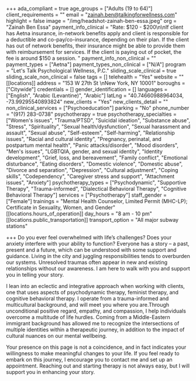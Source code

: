 +++
ada_compliant = true
age_groups = ["Adults (19 to 64)"]
client_requirements = ""
email = "zainah.ben@talkingforwellness.com"
highlight = false
image = "/img/headshot-zainah-ben-essa.jpeg"
org = "Zainah Ben Essa"
payment_info_clinical = "Rate: $120 - $200\n\nIf client has Aetna insurance, in-network benefits apply and client is responsible for a deductible and co-pay/co-insurance, depending on their plan. If the client has out of network benefits, their insurance might be able to provide them with reimbursement for services. If the client is paying out of pocket, the fee is around $150 a session. "
payment_info_non_clinical = ""
payment_types = ["Aetna"]
payment_types_non_clinical = ["N/A"]
program = "Let's Talk Psychological Wellness, P.C."
sliding_scale_clinical = true
sliding_scale_non_clinical = false
tags = []
telehealth = "Yes"
website = ""
[[locations]]
address = "153 W 27th St \nNew York, NY 10001"
boroughs = ["Citywide"]
credentials = []
gender_identification = []
languages = ["English", "Arabic (Levantine)", "Arabic"]
latLng = "40.74660988964034, -73.99295540893824"
new_clients = "Yes"
new_clients_detail = ""
non_clinical_services = ["Psychoeducation"]
parking = "No"
phone_number = "(917) 283-0738"
psychotherapy = true
psychotherapy_specialties = ["Women's issues", "Trauma/PTSD", "Suicidal ideation", "Substance abuse", "Stress", "Spirituality", "Sexual health/dysfunction", "Sexual harassment and assault", "Sexual abuse", "Self-esteem", "Self-harming", "Relationship issues", "Racial and cultural identity", "Pregnancy, perinatal, and postpartum mental health", "Panic attacks/disorder", "Mood disorders", "Men's issues", "LGBTQIA, gender, and sexual identity", "Identity development", "Grief, loss, and bereavement", "Family conflict", "Emotional disturbance", "Eating disorders", "Domestic violence", "Domestic abuse", "Divorce and separation", "Depression", "Cultural adjustment", "Coping skills", "Codependency", "Caregiver stress and support", "Attachment issues", "Anxiety"]
psychotherapy_types = ["Psychodynamic", "Supportive Therapy", "Trauma-informed", "Dialectical Behavioral Therapy", "Cognitive Behavioral Therapy"]
services = ["Psychotherapy"]
staff_gender = ["Female"]
trainings = "Mental Health Counselor, Limited Permit (MHC-LP); Certificate in Sexuality, Women, and Gender"
[[locations.hours_of_operation]]
day_hours = "8 am - 10 pm"
[[locations.public_transportation]]
transport_option = "All major subway stations"

+++
Do you ever feel overwhelmed with life’s challenges? Does your anxiety interfere with your ability to function? Everyone has a story – a past, present and a future, which can be understood with some support and guidance. Living in the city and juggling responsibilities tends to overburden our systems. Unresolved traumas often appear in new and existing relationships without our awareness. I am here to walk with you and support you in telling your story. 

I lean into an eclectic and integrative approach when working with clients, one that uses aspects of psychodynamic therapy, feminist therapy, and cognitive behavioral therapy. I operate from a trauma-informed and multicultural background, and will meet you where you are.Through unconditional positive regard, empathy, and compassion, I help individuals overcome a multitude of life hurdles. Coming from a Middle-Eastern immigrant background has allowed me to recognize the intersections of multiple identities within a therapeutic journey, in addition to the impact of cultural nuances on our mental wellbeing. 

Your presence on this page is not a coincidence, and in fact indicates your willingness to make meaningful changes to your life. If you feel ready to embark on this journey, I encourage you to contact me and set up an appointment. Reaching out and starting therapy is not always easy, but I will support you in enhancing your story.